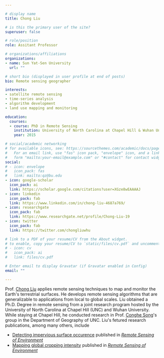 ```yaml
---

# display name
title: Chong Liu

# is this the primary user of the site?
superuser: false

# role/position
role: Assitant Professor 

# organizations/affiliations
organizations:
- name: Sun Yat-Sen University
  url: ""

# short bio (displayed in user profile at end of posts)
bio: Remote sensing geographer

interests:
- satellite remote sensing
- time-series analysis
- algorithm development
- land use mapping and monitoring

education:
  courses:
  - course: PhD in Remote Sensing
    institution: University of North Carolina at Chapel Hill & Wuhan University
    year: 2015

# social/academic networking
# for available icons, see: https://sourcethemes.com/academic/docs/page-builder/#icons
#   For an email link, use "fas" icon pack, "envelope" icon, and a link in the
#   form "mailto:your-email@example.com" or "#contact" for contact widget.
social:
# - icon: envelope
#   icon_pack: fas
#   link: mailto:qz@bu.edu
- icon: google-scholar
  icon_pack: ai
  link: https://scholar.google.com/citations?user=XGze8wEAAAAJ
- icon: linkedin
  icon_pack: fab
  link: https://www.linkedin.com/in/chong-liu-4687a769/
- icon: researchgate
  icon_pack: fab
  link: https://www.researchgate.net/profile/Chong-Liu-19
- icon: twitter
  icon_pack: fab
  link: https://twitter.com/chongliuwhu

# link to a PDF of your resume/CV from the About widget.
# to enable, copy your resume/CV to `static/files/cv.pdf` and uncomment the lines below.
# - icon: cv
#   icon_pack: ai
#   link: files/cv.pdf

# Enter email to display Gravatar (if Gravatar enabled in Config)
email: ""

---
```


Prof. [Chong Liu](https://scholar.google.com/citations?user=XGze8wEAAAAJ) applies remote sensing techniques to map and monitor the Earth's terrestrial surfaces.
He develops remote sensing algorithms that are generalizable to applications from local to global scales. 
Liu obtained a Ph.D. Degree in remote sensing from a joint research program hosted by the University of North Carolina at Chapel Hill (UNC) and Wuhan University.
While staying at Chapel Hill, he conducted research in Prof. [Conghe Song](https://csong.web.unc.edu/)'s group in the Department of Geography of UNC. 
Liu's fetured research publications, among many others, include 
  - [Detecting impervious surface occurence](https://www.sciencedirect.com/science/article/pii/S0034425719301762)
    published in [_Remote Sensing of Environment_](https://www.journals.elsevier.com/remote-sensing-of-environment)
  - [Mapping global cropping intensity](https://www.sciencedirect.com/science/article/abs/pii/S0034425720304685)
    published in [_Remote Sensing of Environment_](https://www.journals.elsevier.com/remote-sensing-of-environment)


